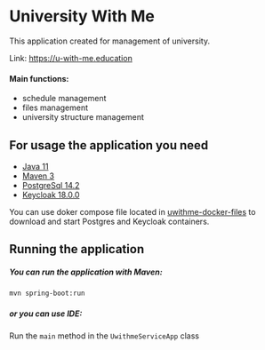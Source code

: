 # University With Me

This application created for management of university.

Link: https://u-with-me.education

#### Main functions:
* schedule management
* files management
* university structure management

## For usage the application you need
* [Java 11](https://adoptopenjdk.net/index.html?variant=openjdk11&jvmVariant=hotspot)
* [Maven 3](https://maven.apache.org/index.html)
* [PostgreSql 14.2](https://www.postgresql.org/)
* [Keycloak 18.0.0](https://www.keycloak.org/)

You can use doker compose file located in [uwithme-docker-files](https://github.com/HappyMary16/uwithme-docker-files) to download and start Postgres and Keycloak containers.

## Running the application

##### You can run the application with Maven:
```bash
mvn spring-boot:run
```
##### or you can use IDE:

Run the ```main``` method in the ```UwithmeServiceApp``` class
